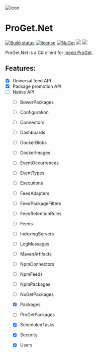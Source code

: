  ![Icon](http://i.imgur.com/r6KLIJa.png?1)
# ProGet.Net 
[![Build status](https://ci.appveyor.com/api/projects/status/wo54xvvft6bcf3wr?svg=true)](https://ci.appveyor.com/project/lvermeulen/proget-net) [![license](https://img.shields.io/github/license/lvermeulen/pullinghook.svg?maxAge=2592000)](https://github.com/lvermeulen/proget.net/blob/master/LICENSE) [![NuGet](https://img.shields.io/nuget/vpre/proget.net.svg?maxAge=2592000)](https://www.nuget.org/packages/proget.net/) ![](https://img.shields.io/badge/.net-4.5.2-yellowgreen.svg) ![](https://img.shields.io/badge/netstandard-1.4-yellowgreen.svg)

ProGet.Net is a C# client for [Inedo ProGet](https://inedo.com/proget).

## Features:
* [X] Universal feed API
* [X] Package promotion API
* [ ] Native API
	* [ ] BowerPackages              
	* [ ] Configuration              
	* [ ] Connectors                 
	* [ ] Dashboards                 
	* [ ] DockerBlobs                
	* [ ] DockerImages               
	* [ ] EventOccurrences           
	* [ ] EventTypes                 
	* [ ] Executions                 
	* [ ] FeedAdapters               
	* [ ] FeedPackageFilters         
	* [ ] FeedRetentionRules         
	* [ ] Feeds                      
	* [ ] IndexingServers            
	* [ ] LogMessages                
	* [ ] MavenArtifacts             
	* [ ] NpmConnectors              
	* [ ] NpmFeeds                   
	* [ ] NpmPackages                
	* [ ] NuGetPackages              
	* [X] Packages                   
	* [ ] ProGetPackages             
	* [X] ScheduledTasks             
	* [X] Security                   
	* [X] Users                      
 